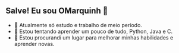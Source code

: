 ## Salve! Eu sou OMarquinh 👋

- 🔭 Atualmente só estudo e trabalho de meio período.
- 🌱 Estou tentando aprender um pouco de tudo, Python, Java e C.
- 📖 Estou procurandi um lugar para melhorar minhas habilidades e aprender novas.
